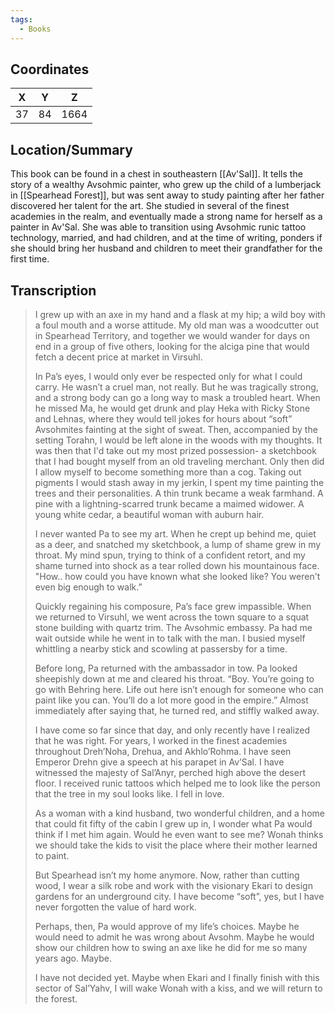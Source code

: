 ```yaml
---
tags:
  - Books
---
```


## Coordinates
| **X** | **Y** | **Z** |
| :---: | :---: | :---: |
|  37   |  84   | 1664  |

## Location/Summary
This book can be found in a chest in southeastern [[Av'Sal]]. It tells the story of a wealthy Avsohmic painter, who grew up the child of a lumberjack in [[Spearhead Forest]], but was sent away to study painting after her father discovered her talent for the art. She studied in several of the finest academies in the realm, and eventually made a strong name for herself as a painter in Av'Sal. She was able to transition using Avsohmic runic tattoo technology, married, and had children, and at the time of writing, ponders if she should bring her husband and children to meet their grandfather for the first time.

## Transcription
> I grew up with an axe in my hand and a flask at my hip; a wild boy with a foul mouth and a worse attitude. My old man was a woodcutter out in Spearhead Territory, and together we would wander for days on end in a group of five others, looking for the alciga pine that would fetch a decent price at market in Virsuhl.
>
> In Pa’s eyes, I would only ever be respected only for what I could carry. He wasn’t a cruel man, not really. But he was tragically strong, and a strong body can go a long way to mask a troubled heart. When he missed Ma, he would get drunk and play Heka with Ricky Stone and Lehnas, where they would tell jokes for hours about  “soft” Avsohmites fainting at the sight of sweat. Then, accompanied by the setting Torahn, I would be left alone in the woods with my thoughts. It was then that I'd take out my most prized possession- a sketchbook that I had bought myself from an old traveling merchant. Only then did I allow myself to become something more than a cog. Taking out pigments I would stash away in my jerkin, I spent my time painting the trees and their personalities. A thin trunk became a weak farmhand. A pine with a lightning-scarred trunk became a maimed widower. A young white cedar, a beautiful woman with auburn hair.
>
> I never wanted Pa to see my art. When he crept up behind me, quiet as a deer, and snatched my sketchbook, a lump of shame grew in my throat. My mind spun, trying to think of a confident retort, and my shame turned into shock as a tear rolled down his mountainous face. "How.. how could you have known what she looked like? You weren't even big enough to walk.”
>
> Quickly regaining his composure, Pa’s face grew impassible. When we returned to Virsuhl, we went across the town square to a squat stone building with quartz trim. The Avsohmic embassy. Pa had me wait outside while he went in to talk with the man. I busied myself whittling a nearby stick and scowling at passersby for a time.
>
> Before long, Pa returned with the ambassador in tow. Pa looked sheepishly down at me and cleared his throat. “Boy. You’re going to go with Behring here. Life out here isn’t enough for someone who can paint like you can. You’ll do a lot more good in the empire.” Almost immediately after saying that, he turned red, and stiffly walked away.
>
> I have come so far since that day, and only recently have I realized that he was right. For years, I worked in the finest academies throughout Dreh’Noha, Drehua, and Akhlo’Rohma. I have seen Emperor Drehn give a speech at his parapet in Av’Sal. I have witnessed the majesty of Sal’Anyr, perched high above the desert floor. I received runic tattoos which helped me to look like the person that the tree in my soul looks like. I fell in love.
>
> As a woman with a kind husband, two wonderful children, and a home that could fit fifty of the cabin I grew up in, I wonder what Pa would think if I met him again. Would he even want to see me? Wonah thinks we should take the kids to visit the place where their mother learned to paint.
>
> But Spearhead isn’t my home anymore. Now, rather than cutting wood, I wear a silk robe and work with the visionary Ekari to design gardens for an underground city. I have become “soft”, yes, but I have never forgotten the value of hard work.
>
> Perhaps, then, Pa would approve of my life’s choices. Maybe he would need to admit he was wrong about Avsohm. Maybe he would show our children how to swing an axe like he did for me so many years ago. Maybe.
>
> I have not decided yet. Maybe when Ekari and I finally finish with this sector of Sal’Yahv, I will wake Wonah with a kiss, and we will return to the forest.

